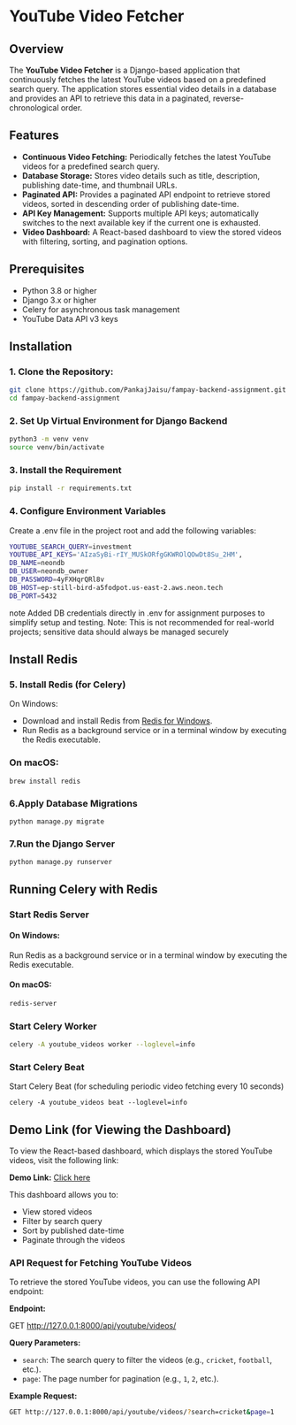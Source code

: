 # YouTube Video Fetcher

## Overview

The **YouTube Video Fetcher** is a Django-based application that continuously fetches the latest YouTube videos based on a predefined search query. The application stores essential video details in a database and provides an API to retrieve this data in a paginated, reverse-chronological order.

## Features


- **Continuous Video Fetching:** Periodically fetches the latest YouTube videos for a predefined search query.
- **Database Storage:** Stores video details such as title, description, publishing date-time, and thumbnail URLs.
- **Paginated API:** Provides a paginated API endpoint to retrieve stored videos, sorted in descending order of publishing date-time.
- **API Key Management:** Supports multiple API keys; automatically switches to the next available key if the current one is exhausted.
- **Video Dashboard:** A React-based dashboard to view the stored videos with filtering, sorting, and pagination options.


## Prerequisites

- Python 3.8 or higher
- Django 3.x or higher
- Celery for asynchronous task management
- YouTube Data API v3 keys

## Installation

### 1. **Clone the Repository:**

   ```bash
   git clone https://github.com/PankajJaisu/fampay-backend-assignment.git
   cd fampay-backend-assignment
   ```
### 2. Set Up Virtual Environment for Django Backend
   ```bash
   python3 -m venv venv
   source venv/bin/activate
```

### 3. Install the Requirement
   ```bash
   pip install -r requirements.txt
```

### 4. Configure Environment Variables
Create a .env file in the project root and add the following variables:
```bash
YOUTUBE_SEARCH_QUERY=investment
YOUTUBE_API_KEYS='AIzaSyBi-rIY_MUSkORfgGKWROlQOwDt8Su_2HM',
DB_NAME=neondb
DB_USER=neondb_owner
DB_PASSWORD=4yFXHqrQRl8v
DB_HOST=ep-still-bird-a5fodpot.us-east-2.aws.neon.tech
DB_PORT=5432


```

note Added DB credentials directly in .env for assignment purposes to simplify setup and testing. Note: This is not recommended for real-world projects; sensitive data should always be managed securely
## Install Redis 

### 5. Install Redis (for Celery)
On Windows:
- Download and install Redis from [Redis for Windows](https://github.com/microsoftarchive/redis/releases).
- Run Redis as a background service or in a terminal window by executing the Redis executable.


### On macOS:

```
brew install redis
```

### 6.Apply Database Migrations
 
```
python manage.py migrate
```

### 7.Run the Django Server
 
```
python manage.py runserver
```

## Running Celery with Redis

### Start Redis Server

#### On Windows:
Run Redis as a background service or in a terminal window by executing the Redis executable.

#### On macOS:
```bash
redis-server
```

### Start Celery Worker
```bash
celery -A youtube_videos worker --loglevel=info
```

### Start Celery Beat 
Start Celery Beat (for scheduling periodic video fetching every 10 seconds) 
```
celery -A youtube_videos beat --loglevel=info
```

## Demo Link (for Viewing the Dashboard)
To view the React-based dashboard, which displays the stored YouTube videos, visit the following link:

**Demo Link:** [Click here](http://your-demo-link.com)

This dashboard allows you to:

- View stored videos
- Filter by search query
- Sort by published date-time
- Paginate through the videos


### API Request for Fetching YouTube Videos

To retrieve the stored YouTube videos, you can use the following API endpoint:

**Endpoint:**

GET http://127.0.0.1:8000/api/youtube/videos/


**Query Parameters:**

- `search`: The search query to filter the videos (e.g., `cricket`, `football`, etc.).
- `page`: The page number for pagination (e.g., `1`, `2`, etc.).

**Example Request:**

```bash
GET http://127.0.0.1:8000/api/youtube/videos/?search=cricket&page=1
```



